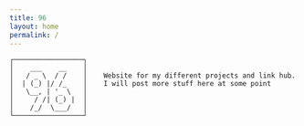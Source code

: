 ```yaml
---
title: 96
layout: home
permalink: /
---
```


<!-- language: lang-none -->
    ┌─────────────────┐
    │    ___    __    │
    │   / _ \  / /    │    Website for my different projects and link hub.
    │  | (_) |/ /_    │    I will post more stuff here at some point
    │   \__, | '_ \   │
    │     / /| (_) |  │
    │    /_/  \___/   │
    └─────────────────┘
